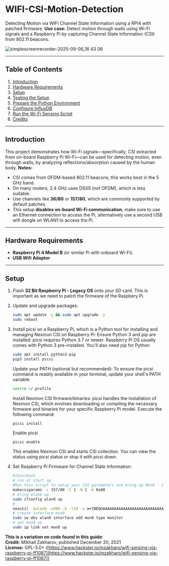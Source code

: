 # WIFI-CSI-Motion-Detection
Detecting Motion via WIFI Channel State Information using a RPI4 with patched firmware.
**Use case:** Detect motion through walls using Wi-Fi signals and a Raspberry Pi by capturing Channel State Information (CSI) from 802.11 beacons.

![simplescreenrecorder-2025-09-06_16 43 06](https://github.com/user-attachments/assets/a2244efa-45d3-4d83-950f-599e2199b7c6)

---

## Table of Contents

1. [Introduction](#introduction)  
2. [Hardware Requirements](#hardware-requirements)  
3. [Setup](#setup)  
4. [Testing the Setup](#testing-the-setup)  
5. [Prepare the Python Environment](#prepare-the-python-environment)  
6. [Configure InfluxDB](#configure-influxdb)  
7. [Run the Wi-Fi Sensing Script](#run-the-wi-fi-sensing-script)  
8. [Credits](#credits)

---

## Introduction

This project demonstrates how Wi-Fi signals—specifically, CSI extracted from on-board Raspberry Pi Wi-Fi—can be used for detecting motion, even through walls, by analyzing reflections/absorption caused by the human body.
**Notes:**
- CSI comes from OFDM-based 802.11 beacons; this works best in the 5 GHz band.
- On many routers, 2.4 GHz uses DSSS (not OFDM), which is less suitable.
- Use channels like **36/80** or **157/80**, which are commonly supported by default patches.
- This setup **disables on-board Wi-Fi communication**; make sure to use an Ethernet connection to access the Pi, alternatively use a second USB wifi dongle on WLAN1 to access the Pi.

---

## Hardware Requirements

- **Raspberry Pi 4 Model B** (or similar Pi with onboard Wi-Fi).
- **USB Wifi Adaptor**

---

## Setup

1. Flash **32 Bit Raspberry Pi - Legacy OS** onto your SD card. This is important as we need to patch the firmware of the Raspbery Pi.  
2. Update and upgrade packages:

   ```bash
   sudo apt update -y && sudo apt upgrade -y
   sudo reboot
   
3. Install picsi on a Raspberry Pi, which is a Python tool for installing and managing Nexmon CSI on Raspberry Pi:
   Ensure Python 3 and pip are installed: picsi requires Python 3.7 or newer. Raspberry Pi OS usually comes with Python 3 pre-installed. You'll also need pip for Python
   ```bash
   sudo apt install python3-pip
   pip3 install picsi
   ```
   Update your PATH (optional but recommended): To ensure the picsi command is readily available in your terminal, update your shell's PATH variable:
   ```bash
   source ~/.profile
   ```
   Install Nexmon CSI firmware/binaries: picsi handles the installation of Nexmon CSI, which involves downloading or compiling the necessary firmware and binaries for your specific Raspberry Pi model. Execute the following command:
   ```
   picsi install
   ```
   Enable picsi
   ```bash
   picsi enable
   ```
   This enables Nexmon CSI and starts CSI collection. You can view the status using picsi status or stop it with picsi down. 
   
5. Set Raspberry Pi Firmware for Channel State Information:
   ```bash init.sh
   #/bin/bash
   # run at start up
   #Run this script to setup your CSI parameters and bring up Mon0 - the monitoring interface on wlan0
   makecsiparams -c 157/80 -C 1 -N 1 -b 0x80
   # bring wlan0 up
   sudo ifconfig wlan0 up
   #
   nexutil -Iwlan0 -s500 -b -l34 -v m+IBEQGAAAAAAAAAAAAAAAAAAAAAAAAAAAAAAAAAAAAAAA==
   # create interface mon0
   sudo iw dev wlan0 interface add mon0 type monitor
   # set mon0 up
   sudo ip link set mon0 up
   ```




**This is a variation on code found in this guide**:  
**Credit:** Mikhail Zakharov, published December 20, 2021  
**License:** GPL-3.0+ ([https://www.hackster.io/mzakharo/wifi-sensing-via-raspberry-pi-ff1087](https://www.hackster.io/mzakharo/wifi-sensing-via-raspberry-pi-ff1087))


